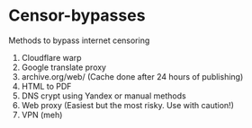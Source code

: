 # Censor-bypasses
Methods to bypass internet censoring


1) Cloudflare warp
2) Google translate proxy
3) archive.org/web/ (Cache done after 24 hours of publishing)
4) HTML to PDF
5) DNS crypt using Yandex or manual methods
6) Web proxy (Easiest but the most risky. Use with caution!)
7) VPN (meh)
